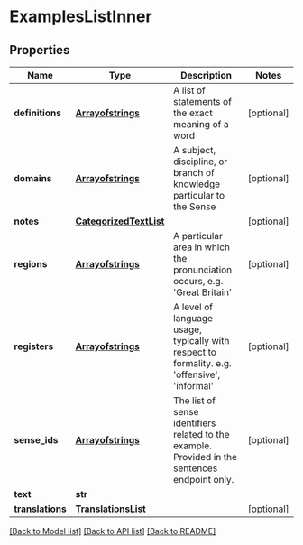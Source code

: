 # ExamplesListInner

## Properties
Name | Type | Description | Notes
------------ | ------------- | ------------- | -------------
**definitions** | [**Arrayofstrings**](Arrayofstrings.md) | A list of statements of the exact meaning of a word | [optional] 
**domains** | [**Arrayofstrings**](Arrayofstrings.md) | A subject, discipline, or branch of knowledge particular to the Sense | [optional] 
**notes** | [**CategorizedTextList**](CategorizedTextList.md) |  | [optional] 
**regions** | [**Arrayofstrings**](Arrayofstrings.md) | A particular area in which the pronunciation occurs, e.g. &#39;Great Britain&#39; | [optional] 
**registers** | [**Arrayofstrings**](Arrayofstrings.md) | A level of language usage, typically with respect to formality. e.g. &#39;offensive&#39;, &#39;informal&#39; | [optional] 
**sense_ids** | [**Arrayofstrings**](Arrayofstrings.md) | The list of sense identifiers related to the example. Provided in the sentences endpoint only. | [optional] 
**text** | **str** |  | 
**translations** | [**TranslationsList**](TranslationsList.md) |  | [optional] 

[[Back to Model list]](../README.md#documentation-for-models) [[Back to API list]](../README.md#documentation-for-api-endpoints) [[Back to README]](../README.md)


